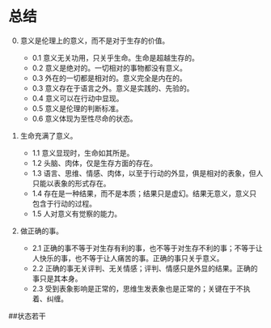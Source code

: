 # 总结

0. 意义是伦理上的意义，而不是对于生存的价值。
	- 0.1 意义无关功用，只关乎生命。生命是超越生存的。
	- 0.2 意义是绝对的。一切相对的事物都没有意义。
	- 0.3 外在的一切都是相对的。意义完全是内在的。
	- 0.3 意义存在于语言之外。意义是实践的、先验的。
	- 0.4 意义可以在行动中显现。
	- 0.5 意义是伦理的判断标准。
	- 0.6 意义体现为至性尽命的状态。


1. 生命充满了意义。
	- 1.1 意义显现时，生命如其所是。
	- 1.2 头脑、肉体，仅是生存方面的存在。
	- 1.3 语言、思维、情感、肉体，以至于行动的外显，俱是相对的表象，但人只能以表象的形式存在。
	- 1.4 存在是一种结果，而不是本质；结果只是虚幻。结果无意义，意义只包含于行动的过程。
	- 1.5 人对意义有觉察的能力。

2. 做正确的事。
	- 2.1 正确的事不等于对生存有利的事，也不等于对生存不利的事；不等于让人快乐的事，也不等于让人痛苦的事。正确的事只关乎意义。
	- 2.2 正确的事无关评判、无关情感；评判、情感只是外显的结果。正确的事只是其本身。
	- 2.3 受到表象影响是正常的，思维生发表象也是正常的；关键在于不执着、纠缠。


##状态若干


<!--stackedit_data:
eyJoaXN0b3J5IjpbLTk3NDM1NzI3NSwtMTk1MzE3OTE4OCw4OT
YzNTkzMzEsMTY5MzM4MzU0NSwtMjEzOTA2NTk1NywtMjA1ODQ0
ODE1MCwyNTg2MzEzNjgsODEwODQ5OTIwLDE0MjYxNjEyMjMsNj
Y1NjIwODkwLDE0MzQ5OTIxMjgsLTE4MzAxNjU3MTldfQ==
-->